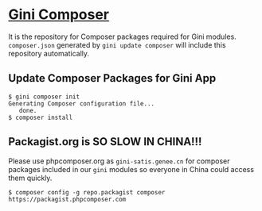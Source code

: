 # [Gini Composer](http://satis.genee.cn)

It is the repository for Composer packages required for Gini modules. `composer.json` generated by `gini update composer` will include this repository automatically.

## Update Composer Packages for Gini App

```
$ gini composer init
Generating Composer configuration file...
   done.
$ composer install
```

## Packagist.org is SO SLOW IN CHINA!!!

Please use phpcomposer.org as  `gini-satis.genee.cn` for composer packages included in our `gini` modules so everyone in China could access them quickly.

```
$ composer config -g repo.packagist composer https://packagist.phpcomposer.com
```



